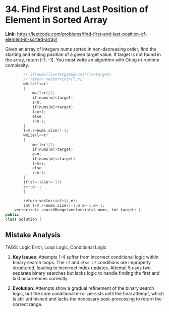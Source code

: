 # 34. Find First and Last Position of Element in Sorted Array

**Link:** https://leetcode.com/problems/find-first-and-last-position-of-element-in-sorted-array/

Given an array of integers nums sorted in non-decreasing order, find the starting and ending position of a given target value. If target is not found in the array, return [-1, -1]. You must write an algorithm with O(log n) runtime complexity.

```cpp
        // if(nums[l]==target&&nums[r]==target)
        // return vector<int>{l,r};
        while(l<=r)
        {
            m=(l+r)/2;
            if(nums[m]<target)
            s=m;
            if(nums[m]<target)
            l=m+1;
            else
            r=m-1;        
        }
        l=0;r=nums.size()-1;
        while(l<=r)
        {
            m=(l+r)/2;
            if(nums[m]>target)
            e=m;
            if(nums[m]<=target)
            l=m+1;
            else
            r=m-1;
        }
        if(s!=-1&&e!=-1){
        s++;e--;
        }

        return vector<int>{s,e};
        int l=0,r=nums.size()-1,m,s=-1,e=-1;
    vector<int> searchRange(vector<int>& nums, int target) {
public:
class Solution {
```

## Mistake Analysis

TAGS: Logic Error, Loop Logic, Conditional Logic

1. **Key Issues**: Attempts 1-4 suffer from incorrect conditional logic within binary search loops.  The `if` and `else if` conditions are improperly structured, leading to incorrect index updates. Attempt 5 uses two separate binary searches but lacks logic to handle finding the first and last occurrences correctly.

2. **Evolution**:  Attempts show a gradual refinement of the binary search logic, but the core conditional error persists until the final attempt, which is still unfinished and lacks the necessary post-processing to return the correct range.


